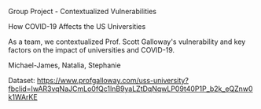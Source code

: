 Group Project - Contextualized Vulnerabilities

How COVID-19 Affects the US Universities

As a team, we contextualized Prof. Scott Galloway's vulnerability and key factors on the impact of universities and COVID-19.

Michael-James, Natalia, Stephanie

Dataset: https://www.profgalloway.com/uss-university?fbclid=IwAR3vqNaJCmLo0fQc1lnB9yaLZtDqNqwLP09t40P1P_b2k_eQZnw0k1WArKE